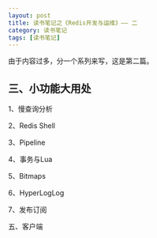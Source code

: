 ```yaml
---
layout: post
title: 读书笔记之《Redis开发与运维》—— 二
category: 读书笔记
tags: [读书笔记]
---
```


由于内容过多，分一个系列来写，这是第二篇。

## 三、小功能大用处

1、慢查询分析

2、Redis Shell

3、Pipeline

4、事务与Lua

5、Bitmaps

6、HyperLogLog

7、发布订阅


五、客户端